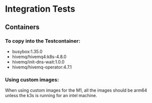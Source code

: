 # Integration Tests

## Containers

### To copy into the Testcontainer:

- busybox:1.35.0
- hivemq/hivemq4:k8s-4.8.0
- hivemq/init-dns-wait:1.0.0
- hivemq/hivemq-operator:4.7.1

### Using custom images:

When using custom images for the M1, all the images should be arm64 unless the k3s is running for an intel machine.



